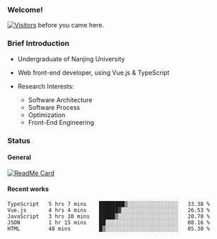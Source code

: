 ### Welcome!

[![Visitors](https://visitor-badge.laobi.icu/badge?page_id=HermitSun.HermitSun)]() before you came here.

### Brief Introduction

- Undergraduate of Nanjing University

- Web front-end developer, using Vue.js & TypeScript

- Research Interests: 
  - Software Architecture
  - Software Process
  - Optimization
  - Front-End Engineering

### Status

#### General

[![ReadMe Card](https://github-readme-stats.hermitsun.vercel.app/api?username=HermitSun&count_private=true&show_icons=true)]()

#### Recent works

<!--START_SECTION:waka-->
```text
TypeScript   5 hrs 7 mins    ████████▒░░░░░░░░░░░░░░░░   33.38 % 
Vue.js       4 hrs 4 mins    ██████▓░░░░░░░░░░░░░░░░░░   26.53 % 
JavaScript   3 hrs 10 mins   █████▒░░░░░░░░░░░░░░░░░░░   20.70 % 
JSON         1 hr 15 mins    ██░░░░░░░░░░░░░░░░░░░░░░░   08.16 % 
HTML         48 mins         █▒░░░░░░░░░░░░░░░░░░░░░░░   05.30 % 
```
<!--END_SECTION:waka-->
